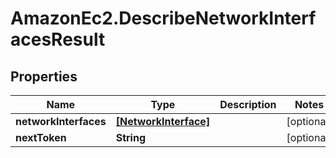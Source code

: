 # AmazonEc2.DescribeNetworkInterfacesResult

## Properties

Name | Type | Description | Notes
------------ | ------------- | ------------- | -------------
**networkInterfaces** | [**[NetworkInterface]**](NetworkInterface.md) |  | [optional] 
**nextToken** | **String** |  | [optional] 



